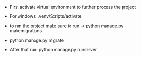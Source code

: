 - First activate virtual environment to further process the project

- For windows: .venv/Scripts/activate

- to run the project make sure to run -> python manage.py makemigrations
- python manage.py migrate

- After that run: python manage.py runserver
